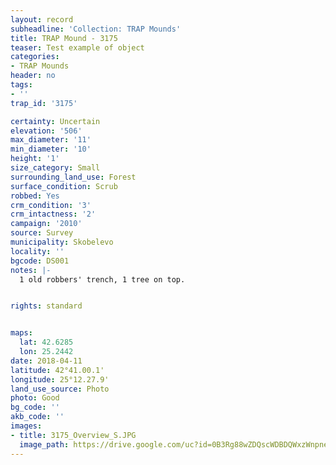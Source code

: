 ```yaml
---
layout: record
subheadline: 'Collection: TRAP Mounds'
title: TRAP Mound - 3175
teaser: Test example of object
categories:
- TRAP Mounds
header: no
tags:
- ''
trap_id: '3175'

certainty: Uncertain
elevation: '506'
max_diameter: '11'
min_diameter: '10'
height: '1'
size_category: Small
surrounding_land_use: Forest
surface_condition: Scrub
robbed: Yes
crm_condition: '3'
crm_intactness: '2'
campaign: '2010'
source: Survey
municipality: Skobelevo
locality: ''
bgcode: DS001
notes: |-
  1 old robbers' trench, 1 tree on top.


rights: standard


maps:
  lat: 42.6285
  lon: 25.2442
date: 2018-04-11
latitude: 42°41.00.1'
longitude: 25°12.27.9'
land_use_source: Photo
photo: Good
bg_code: ''
akb_code: ''
images:
- title: 3175_Overview_S.JPG
  image_path: https://drive.google.com/uc?id=0B3Rg88wZDQscWDBDQWxzWnpneW8
---
```


